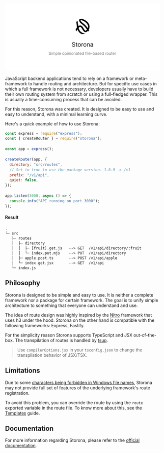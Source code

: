 ![Preview banner](public/preview-banner.png)

JavaScript backend applications tend to rely on a framework or meta-framework to handle routing and architecture. But for specific use cases in which a full framework is not necessary, developers usually have to build their own routing system from scratch or using a full-fledged wrapper. This is usually a time-consuming process that can be avoided.

For this reason, Storona was created. It is designed to be easy to use and easy to understand, with a minimal learning curve.

Here's a quick example of how to use Storona:

```js
const express = require("express");
const { createRouter } = require("storona");

const app = express();

createRouter(app, {
  directory: "src/routes",
  // Set to true to use the package version. 1.0.0 -> /v1
  prefix: "/v1/api",
  quiet: false,
});

app.listen(3000, async () => {
  console.info("API running on port 3000");
});
```

#### Result

```
.
└─ src
   ├─ routes
   │  ├─ directory
   │  │  ├─ [fruit].get.js   --> GET  /v1/api/directory/:fruit
   │  │  └─ index.put.mjs    --> PUT  /v1/api/directory
   │  ├─ apple.post.ts       --> POST /v1/api/apple
   │  └─ index.get.jsx       --> GET  /v1/api
   └─ index.js
```

## Philosophy

Storona is designed to be simple and easy to use. It is neither a complete framework nor a package for certain framework. The goal is to unify simple architecture to something that everyone can understand and use.

The idea of route design was highly inspired by the [Nitro](https://nitro.unjs.io/guide/routing#filesystem-routing) framework that uses h3 under the hood. Storona on the other hand is compatible with the following frameworks: Express, Fastify.

For the simplicity reason Storona supports TypeScript and JSX out-of-the-box. The transpilation of routes is handled by [tsup](https://tsup.egoist.dev/).

> Use `compilerOptions.jsx` in your `tsconfig.json` to change the transpilation behavior of JSX/TSX.

## Limitations

Due to some [characters being forbidden in Windows file names](https://stackoverflow.com/a/31976060/14301934), Storona may not provide full set of features of the underlying framework's route registration.

To avoid this problem, you can override the route by using the `route` exported variable in the route file. To know more about this, see the [Templates](https://storona.domin.pro/guide/routing/templates#overriding-route-and-method) guide.

## Documentation

For more information regarding Storona, please refer to the [official documentation](https://storona.domin.pro).
